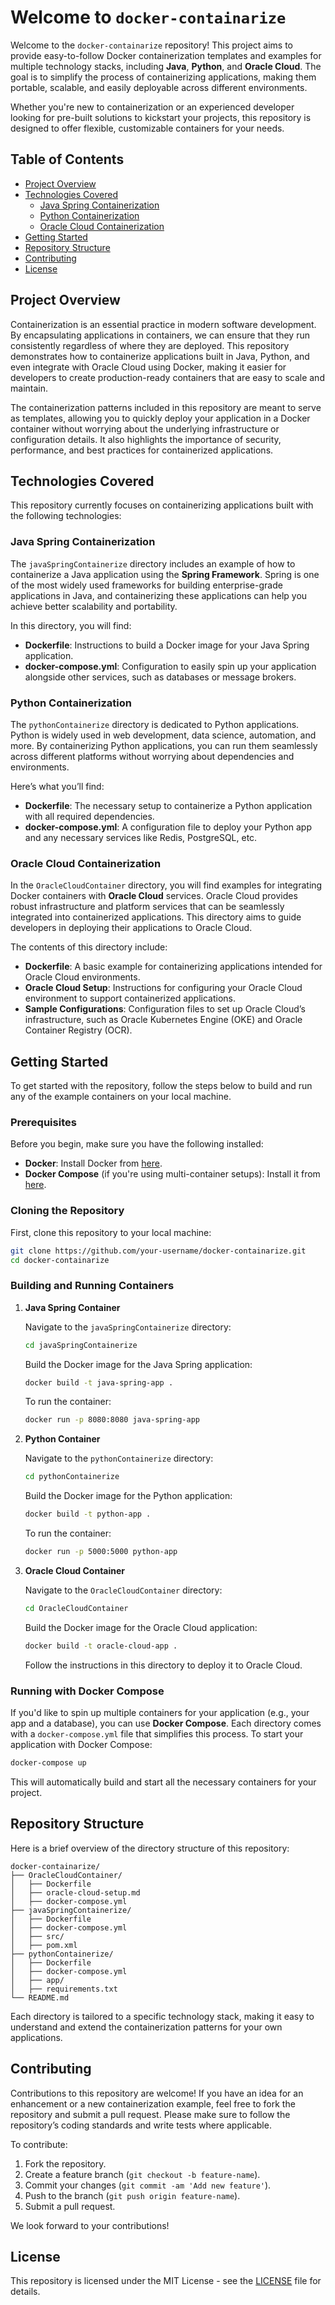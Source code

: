 
# Welcome to `docker-containarize`

Welcome to the `docker-containarize` repository! This project aims to provide easy-to-follow Docker containerization templates and examples for multiple technology stacks, including **Java**, **Python**, and **Oracle Cloud**. The goal is to simplify the process of containerizing applications, making them portable, scalable, and easily deployable across different environments.

Whether you're new to containerization or an experienced developer looking for pre-built solutions to kickstart your projects, this repository is designed to offer flexible, customizable containers for your needs.

## Table of Contents

- [Project Overview](#project-overview)
- [Technologies Covered](#technologies-covered)
  - [Java Spring Containerization](#java-spring-containerization)
  - [Python Containerization](#python-containerization)
  - [Oracle Cloud Containerization](#oracle-cloud-containerization)
- [Getting Started](#getting-started)
- [Repository Structure](#repository-structure)
- [Contributing](#contributing)
- [License](#license)

## Project Overview

Containerization is an essential practice in modern software development. By encapsulating applications in containers, we can ensure that they run consistently regardless of where they are deployed. This repository demonstrates how to containerize applications built in Java, Python, and even integrate with Oracle Cloud using Docker, making it easier for developers to create production-ready containers that are easy to scale and maintain.

The containerization patterns included in this repository are meant to serve as templates, allowing you to quickly deploy your application in a Docker container without worrying about the underlying infrastructure or configuration details. It also highlights the importance of security, performance, and best practices for containerized applications.

## Technologies Covered

This repository currently focuses on containerizing applications built with the following technologies:

### Java Spring Containerization

The `javaSpringContainerize` directory includes an example of how to containerize a Java application using the **Spring Framework**. Spring is one of the most widely used frameworks for building enterprise-grade applications in Java, and containerizing these applications can help you achieve better scalability and portability.

In this directory, you will find:
- **Dockerfile**: Instructions to build a Docker image for your Java Spring application.
- **docker-compose.yml**: Configuration to easily spin up your application alongside other services, such as databases or message brokers.

### Python Containerization

The `pythonContainerize` directory is dedicated to Python applications. Python is widely used in web development, data science, automation, and more. By containerizing Python applications, you can run them seamlessly across different platforms without worrying about dependencies and environments.

Here’s what you’ll find:
- **Dockerfile**: The necessary setup to containerize a Python application with all required dependencies.
- **docker-compose.yml**: A configuration file to deploy your Python app and any necessary services like Redis, PostgreSQL, etc.

### Oracle Cloud Containerization

In the `OracleCloudContainer` directory, you will find examples for integrating Docker containers with **Oracle Cloud** services. Oracle Cloud provides robust infrastructure and platform services that can be seamlessly integrated into containerized applications. This directory aims to guide developers in deploying their applications to Oracle Cloud.

The contents of this directory include:
- **Dockerfile**: A basic example for containerizing applications intended for Oracle Cloud environments.
- **Oracle Cloud Setup**: Instructions for configuring your Oracle Cloud environment to support containerized applications.
- **Sample Configurations**: Configuration files to set up Oracle Cloud’s infrastructure, such as Oracle Kubernetes Engine (OKE) and Oracle Container Registry (OCR).

## Getting Started

To get started with the repository, follow the steps below to build and run any of the example containers on your local machine.

### Prerequisites

Before you begin, make sure you have the following installed:
- **Docker**: Install Docker from [here](https://www.docker.com/get-started).
- **Docker Compose** (if you're using multi-container setups): Install it from [here](https://docs.docker.com/compose/install/).

### Cloning the Repository

First, clone this repository to your local machine:

```bash
git clone https://github.com/your-username/docker-containarize.git
cd docker-containarize
```

### Building and Running Containers

1. **Java Spring Container**

   Navigate to the `javaSpringContainerize` directory:

   ```bash
   cd javaSpringContainerize
   ```

   Build the Docker image for the Java Spring application:

   ```bash
   docker build -t java-spring-app .
   ```

   To run the container:

   ```bash
   docker run -p 8080:8080 java-spring-app
   ```

2. **Python Container**

   Navigate to the `pythonContainerize` directory:

   ```bash
   cd pythonContainerize
   ```

   Build the Docker image for the Python application:

   ```bash
   docker build -t python-app .
   ```

   To run the container:

   ```bash
   docker run -p 5000:5000 python-app
   ```

3. **Oracle Cloud Container**

   Navigate to the `OracleCloudContainer` directory:

   ```bash
   cd OracleCloudContainer
   ```

   Build the Docker image for the Oracle Cloud application:

   ```bash
   docker build -t oracle-cloud-app .
   ```

   Follow the instructions in this directory to deploy it to Oracle Cloud.

### Running with Docker Compose

If you'd like to spin up multiple containers for your application (e.g., your app and a database), you can use **Docker Compose**. Each directory comes with a `docker-compose.yml` file that simplifies this process. To start your application with Docker Compose:

```bash
docker-compose up
```

This will automatically build and start all the necessary containers for your project.

## Repository Structure

Here is a brief overview of the directory structure of this repository:

```
docker-containarize/
├── OracleCloudContainer/
│   ├── Dockerfile
│   ├── oracle-cloud-setup.md
│   ├── docker-compose.yml
├── javaSpringContainerize/
│   ├── Dockerfile
│   ├── docker-compose.yml
│   ├── src/
│   ├── pom.xml
├── pythonContainerize/
│   ├── Dockerfile
│   ├── docker-compose.yml
│   ├── app/
│   ├── requirements.txt
└── README.md
```

Each directory is tailored to a specific technology stack, making it easy to understand and extend the containerization patterns for your own applications.

## Contributing

Contributions to this repository are welcome! If you have an idea for an enhancement or a new containerization example, feel free to fork the repository and submit a pull request. Please make sure to follow the repository’s coding standards and write tests where applicable.

To contribute:
1. Fork the repository.
2. Create a feature branch (`git checkout -b feature-name`).
3. Commit your changes (`git commit -am 'Add new feature'`).
4. Push to the branch (`git push origin feature-name`).
5. Submit a pull request.

We look forward to your contributions!

## License

This repository is licensed under the MIT License - see the [LICENSE](LICENSE) file for details.
